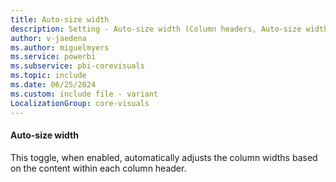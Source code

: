 ```yaml
---
title: Auto-size width
description: Setting - Auto-size width (Column headers, Auto-size width)
author: v-jaedena
ms.author: miguelmyers
ms.service: powerbi
ms.subservice: pbi-corevisuals
ms.topic: include
ms.date: 06/25/2024
ms.custom: include file - variant
LocalizationGroup: core-visuals
---
```

#### Auto-size width

This toggle, when enabled, automatically adjusts the column widths based on the content within each column header.
